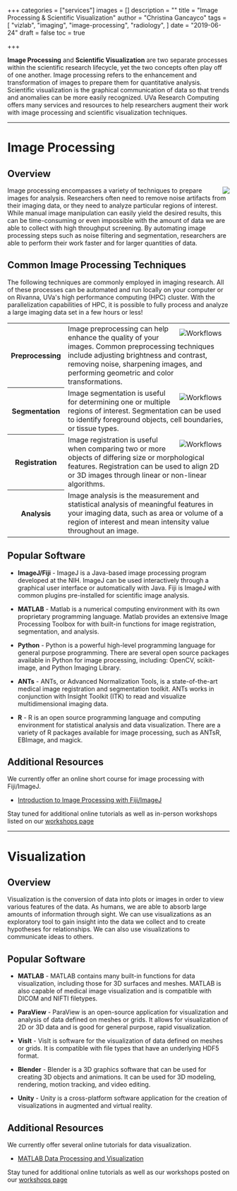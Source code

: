 +++
categories = ["services"]
images = []
description = ""
title = "Image Processing & Scientific Visualization"
author = "Christina Gancayco"
tags = [
  "vizlab",
  "imaging",
  "image-processing",
  "radiology",
]
date = "2019-06-24"
draft = false
toc = true

+++

<p class="lead">
<b>Image Processing</b> and <b>Scientific Visualization</b> are two separate processes
within the scientific research lifecycle, yet the two concepts often play off of one
another. Image processing refers to the enhancement and transformation of images to
prepare them for quantitative analysis. Scientific visualization is the graphical communication
of data so that trends and anomalies can be more easily recognized. UVa Research Computing
offers many services and resources to help researchers augment their work with image
processing and scientific visualization techniques.
</p>

- - -

# Image Processing

## Overview

<img src="/images/image-processing.jpg" style="float:right;" class="project-inset" />

Image processing encompasses a variety of techniques to prepare images for analysis.
Researchers often need to remove noise artifacts from their imaging data, or they need to
analyze particular regions of interest. While manual image manipulation can easily yield
the desired results, this can be time-consuming or even impossible with the amount of data
we are able to collect with high throughput screening. By automating image processing steps
such as noise filtering and segmentation, researchers are able to perform their work faster
and for larger quantities of data.

## Common Image Processing Techniques

The following techniques are commonly employed in imaging research. All of these processes
can be automated and run locally on your computer or on Rivanna, UVa's high performance
computing (HPC) cluster. With the parallelization capabilities of HPC, it is possible to
fully process and analyze a large imaging data set in a few hours or less!

<table class="table table-striped">
  <tbody>
    <tr>
		<th scope="row" style="width:25%;font-weight:bold;">Preprocessing</th>
			<td>
				<img src="/images/preprocessing.png" alt="Workflows" align="right" style="max-width:40%;padding:10px;" />
				Image preprocessing can help enhance the quality of your images. Common preprocessing techniques include adjusting brightness and contrast, removing noise, sharpening images, and performing geometric and color transformations.
			</td>
		</tr>
		<tr>
		<th scope="row" style="width:25%;font-weight:bold;">Segmentation</th>
			<td>
				<img src="/images/segmentation.png" alt="Workflows" align="right" style="max-width:40%;padding:10px;" />
				Image segmentation is useful for determining one or multiple regions of interest. Segmentation can be used to identify foreground objects, cell boundaries, or tissue types.
			</td>
		</tr>
		<tr>
		<th scope="row" style="width:25%;font-weight:bold;">Registration</th>
			<td>
				<img src="/images/register.png" alt="Workflows" align="right" style="max-width:40%;padding:10px;" />
				Image registration is useful when comparing two or more objects of differing size or morphological features. Registration can be used to align 2D or 3D images through linear or non-linear algorithms.
			</td>
		</tr>
		<tr>
		<th scope="row" style="width:25%;font-weight:bold;">Analysis</th>
			<td>
				Image analysis is the measurement and statistical analysis of meaningful features in your imaging data, such as area or volume of a region of interest and mean intensity value throughout an image.
			</td>
		</tr>
	</tbody>
</table>

## Popular Software

* **ImageJ/Fiji** - ImageJ is a Java-based image processing program developed at the NIH.
ImageJ can be used interactively through a graphical user interface or automatically with
Java. Fiji is ImageJ with common plugins pre-installed for scientific image analysis.

* **MATLAB** - Matlab is a numerical computing environment with its own proprietary
programming language. Matlab provides an extensive Image Processing Toolbox for with
built-in functions for image registration, segmentation, and analysis.

* **Python** - Python is a powerful high-level programming language for general purpose
programming. There are several open source packages available in Python for image
processing, including: OpenCV, scikit-image, and Python Imaging Library.

* **ANTs** - ANTs, or Advanced Normalization Tools, is a state-of-the-art medical image
registration and segmentation toolkit. ANTs works in conjunction with Insight Toolkit
(ITK) to read and visualize multidimensional imaging data.

* **R** - R is an open source programming language and computing environment for
statistical analysis and data visualization. There are a variety of R packages available
for image processing, such as ANTsR, EBImage, and magick.

## Additional Resources

We currently offer an online short course for image processing with Fiji/ImageJ.

* [Introduction to Image Processing with Fiji/ImageJ](https://learning.rc.virginia.edu/courses/fiji-image-processing)

Stay tuned for additional online tutorials as well as in-person workshops listed on our [workshops page](/education/workshops/)

- - -

# Visualization

## Overview

Visualization is the conversion of data into plots or images in order to view various
features of the data. As humans, we are able to absorb large amounts of information through
sight. We can use visualizations as an exploratory tool to gain insight into the data we
collect and to create hypotheses for relationships. We can also use visualizations to
communicate ideas to others.

## Popular Software

<!-- * **R** - R is popular among data scientists for its plethora of data manipulation and
analysis packages, but it is also widely used for its visualization tools such as **ggplot2**.
**ggplot2** is part of the R tidyverse, a collection of packages dedicated to data science.

* **Python** - Python has a variety of popular data visualization packages including **matplotlib**,
**seaborn**, and **bokeh**. These packages work well Python's other data science packages, such as
**pandas** for data manipulation and **TensorFlow** for machine learning. -->

* **MATLAB** - MATLAB contains many built-in functions for data visualization, including those
for 3D surfaces and meshes. MATLAB is also capable of medical image visualization and is
compatible with DICOM and NIFTI filetypes.

* **ParaView** - ParaView is an open-source application for visualization and analysis of
data defined on meshes or grids. It allows for visualization of 2D or 3D data and is good
for general purpose, rapid visualization.

* **VisIt** - VisIt is software for the visualization of data defined on meshes or grids. It is
compatible with file types that have an underlying HDF5 format.

* **Blender** - Blender is a 3D graphics software that can be used for creating 3D objects and
animations. It can be used for 3D modeling, rendering, motion tracking, and video
editing.

* **Unity** - Unity is a cross-platform software application for the creation of visualizations
in augmented and virtual reality.


## Additional Resources

We currently offer several online tutorials for data visualization.

* [MATLAB Data Processing and Visualization](https://learning.rc.virginia.edu/tutorials/matlab-data-viz/)

Stay tuned for additional online tutorials as well as our workshops posted on our [workshops page](/education/workshops/)


<!--
# Viz Lab

The Viz Lab is a facility designed to help UVA faculty, staff, and students explore the
power of visualization in research and education.

By allowing researchers to interactively view data, the Viz Lab helps them find
innovative ways of translating data into images and see stacks of images as
three-dimensional models.

Find out what your data are telling you!

## Systems and Resources

### Virtual Reality Environment (Touch Table II & HTC Vive)      
<div class="bd-callout bd-callout-warning">
  Touch Table II is a 65" ultra high-definition monitor with capacitative touch that is
  driven by a computer with 64GB RAM and two NVidia GeForce 970 Graphics cards. It interacts
  with an HTC Vive headset which allows users to experience the wonders of virtual reality.
</div>

### Visualization Environment (Touch Table I)
<div class="bd-callout bd-callout-warning">
  Touch Table I consists of a 55" monitor with touch capability. It is driven by a computer with 64GB RAM and one NVidia Quadro
  2000 Graphics card.
</div>


## Location

The Viz Lab is conveniently located inside of Fontaine Research Park at 560 Ray C. Hunt Drive.

<iframe 
src="https://www.google.com/maps/embed?pb=!1m18!1m12!1m3!1d3142.928098414751!2d-78.52661408401686!3d38.02545567971468!2m3!1f0!2f0!3f0!3m2!1i1024!2i768!4f13.1!3m3!1m2!1s0x89b387b3ce11cffb%3A0x879a5ece760dccc!2sUVA%20Research%20Computing!5e0!3m2!1sen!2sus!4v1651157913102!5m2!1sen!2sus" 
width="100%" height="450" style="border:0;" allowfullscreen="" loading="lazy" referrerpolicy="no-referrer-when-downgrade"></iframe>

## Viz Lab Calendar

The Viz Lab is available by request only.
To reserve a day/time to use the resources in the Viz Lab, please contact us at [hpc-support@virginia.edu](mailto:hpc-support@virginia.edu).
The calendar below is updated regularly and shows the days/times the Viz Lab is unavailable.
-->
<!-- google calendar embedded here-->

<!--
<iframe frameborder="0" height="600" scrolling="no" src="https://calendar.google.com/calendar/embed?src=dvndpkvnloa8bvt5nre3d5n9as%40group.calendar.google.com&amp;ctz=America/New_York" style="border: 0" width="800"></iframe>
-->
